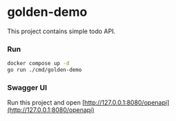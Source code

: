 # golden-demo
This project contains simple todo API.

### Run

```sh
docker compose up -d
go run ./cmd/golden-demo
```

### Swagger UI

Run this project and open [http://127.0.0.1:8080/openapi](http://127.0.0.1:8080/openapi)
